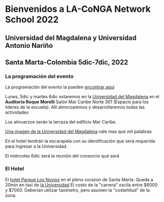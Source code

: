 # Bienvenidos a LA-CoNGA Network School 2022
## Universidad del Magdalena y Universidad Antonio Nariño
## Santa Marta-Colombia 5dic-7dic, 2022


### La programación del evento
La programación del evento la pueden [encontrar aquí](https://eventos.redclara.net/event/1120/)

Lunes, 5dic y martes 6dic estaremos en la [Universidad del Magdalena](https://www.google.com/maps/place/Universidad+del+Magdalena/@11.2255748,-74.1877286,17z/data=!4m5!3m4!1s0x8ef4f5a5b24fb07f:0xb2cb35bcc3e481ad!8m2!3d11.2262461!4d-74.1873608) en el **Auditorio Roque Morelli**
Salón Mar Caribe Norte 301 (Espacio para los lideres de la escuela). Allí almorzaremos y desarrollaremos todas las actividades

Los almuerzos serán la terraza del edificio Mar Caribe.

[Una imagen de la Universidad del Magdalena](https://github.com/nunezluis/MisCursos/blob/main/LACoNGASchool2022/mapa_unimag.png) vale mas que mil palabras

En el hotel tendrán la escarapela con su identificación que será requerida para ingresar a la Universidad.

El miércoles 6dic será la reunión del consorcio que será

### El Hotel
El [hotel Parque Los Novios](http://parque-de-los-novios-inn.hotelinsantamarta.com/es/) en el pleno corazon de Santa Marta. Queda a 20min en taxi de [la Universidad](https://www.google.com/maps/dir/Hotel+Parque+de+los+Novios+inn,+Comuna+2,+Santa+Marta,+Magdalena/Universidad+del+Magdalena,+Carrera+32+%2322-08,+Santa+Marta,+Magdalena/@11.2314035,-74.2091623,15z/data=!3m1!4b1!4m14!4m13!1m5!1m1!1s0x8ef4f5be1f75b3cf:0x5e5bec8dc7ed8382!2m2!1d-74.213185!2d11.2413015!1m5!1m1!1s0x8ef4f5a5b24fb07f:0xb2cb35bcc3e481ad!2m2!1d-74.1873608!2d11.2262461!3e0) El costo de la "carrera" oscila entre $6000 y $7000. Deberían utilizar taxímetro, pero asumen la "costeñitud" de la zona.
